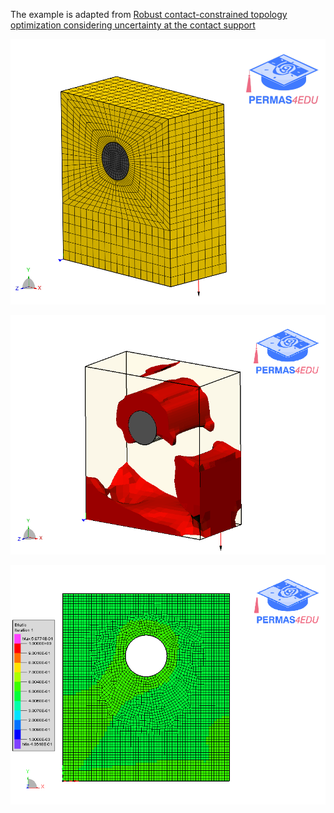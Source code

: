 The example is adapted from [Robust contact-constrained topology optimization considering uncertainty at the contact support](https://www.researchsquare.com/article/rs-3275237/v1)

![3D Benchmark Strömberg and Klarbring](timo_model.png)

![Smoothed hull](smoothed_hull.gif)

![2D example](efratio.gif)
